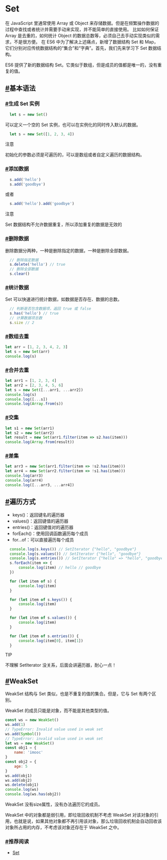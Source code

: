 # Set

在 JavaScript 里通常使用 Array 或 Object 来存储数据。但是在频繁操作数据的过程中查找或者统计并需要手动来实现，并不能简单的直接使用。 比如如何保证 Array 是去重的，如何统计 Object 的数据总数等，必须自己去手动实现类似的需求，不是很方便。 在 ES6 中为了解决上述痛点，新增了数据结构 Set 和 Map，它们分别对应传统数据结构的“集合”和“字典”。首先，我们先来学习下 Set 数据结构。

ES6 提供了新的数据结构 Set。它类似于数组，但是成员的值都是唯一的，没有重复的值。

## [#](http://es.xiecheng.live/es6/set.html#基本语法)基本语法

### [#](http://es.xiecheng.live/es6/set.html#生成-set-实例)生成 Set 实例

```js
  let s = new Set()
```

可以定义一个空的 Set 实例，也可以在实例化的同时传入默认的数据。

```js
  let s = new Set([1, 2, 3, 4])
```

注意

初始化的参数必须是可遍历的，可以是数组或者自定义遍历的数据结构。

### [#](http://es.xiecheng.live/es6/set.html#添加数据)添加数据

```js
  s.add('hello')
  s.add('goodbye')
```

或者

```js
  s.add('hello').add('goodbye')
```

注意

Set 数据结构不允许数据重复，所以添加重复的数据是无效的

### [#](http://es.xiecheng.live/es6/set.html#删除数据)删除数据

删除数据分两种，一种是删除指定的数据，一种是删除全部数据。

```js
  // 删除指定数据
  s.delete('hello') // true
  // 删除全部数据
  s.clear()
```

### [#](http://es.xiecheng.live/es6/set.html#统计数据)统计数据

Set 可以快速进行统计数据，如数据是否存在、数据的总数。

```js
  // 判断是否包含数据项，返回 true 或 false
  s.has('hello') // true
  // 计算数据项总数
  s.size // 2
```

### [#](http://es.xiecheng.live/es6/set.html#数组去重)数组去重

```js
let arr = [1, 2, 3, 4, 2, 3]
let s = new Set(arr)
console.log(s)
```

### [#](http://es.xiecheng.live/es6/set.html#合并去重)合并去重

```js
let arr1 = [1, 2, 3, 4]
let arr2 = [2, 3, 4, 5, 6]
let s = new Set([...arr1, ...arr2])
console.log(s)
console.log([...s])
console.log(Array.from(s))
```

### [#](http://es.xiecheng.live/es6/set.html#交集)交集

```js
let s1 = new Set(arr1)
let s2 = new Set(arr2)
let result = new Set(arr1.filter(item => s2.has(item)))
console.log(Array.from(result))
```

### [#](http://es.xiecheng.live/es6/set.html#差集)差集

```js
let arr3 = new Set(arr1.filter(item => !s2.has(item)))
let arr4 = new Set(arr2.filter(item => !s1.has(item)))
console.log(arr3)
console.log(arr4)
console.log([...arr3, ...arr4])
```

## [#](http://es.xiecheng.live/es6/set.html#遍历方式)遍历方式

- keys()：返回键名的遍历器
- values()：返回键值的遍历器
- entries()：返回键值对的遍历器
- forEach()：使用回调函数遍历每个成员
- for...of：可以直接遍历每个成员

```js
  console.log(s.keys()) // SetIterator {"hello", "goodbye"}
  console.log(s.values()) // SetIterator {"hello", "goodbye"}
  console.log(s.entries()) // SetIterator {"hello" => "hello", "goodbye" => "goodbye"}
  s.forEach(item => {
      console.log(item) // hello // goodbye
  })

  for (let item of s) {
      console.log(item)
  }

  for (let item of s.keys()) {
      console.log(item)
  }

  for (let item of s.values()) {
      console.log(item)
  }

  for (let item of s.entries()) {
      console.log(item[0], item[1])
  }
```

TIP

不理解 SetIterator 没关系，后面会讲遍历器，耐心一点！

## [#](http://es.xiecheng.live/es6/set.html#weakset)WeakSet

WeakSet 结构与 Set 类似，也是不重复的值的集合。但是，它与 Set 有两个区别。

WeakSet 的成员只能是对象，而不能是其他类型的值。

```js
const ws = new WeakSet()
ws.add(1)
// TypeError: Invalid value used in weak set
ws.add(Symbol())
// TypeError: invalid value used in weak set
let ws = new WeakSet()
const obj1 = {
    name: 'imooc'
}
const obj2 = {
    age: 5
}
ws.add(obj1)
ws.add(obj2)
ws.delete(obj1)
console.log(ws)
console.log(ws.has(obj2))
```

WeakSet 没有size属性，没有办法遍历它的成员。

WeakSet 中的对象都是弱引用，即垃圾回收机制不考虑 WeakSet 对该对象的引用，也就是说，如果其他对象都不再引用该对象，那么垃圾回收机制会自动回收该对象所占用的内存，不考虑该对象还存在于 WeakSet 之中。

### [#](http://es.xiecheng.live/es6/set.html#推荐阅读)推荐阅读

- [Set](https://developer.mozilla.org/zh-CN/docs/Web/JavaScript/Reference/Global_Objects/Set)
